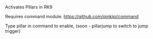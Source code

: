 Activates Pillars in RK9

Requires command module. https://github.com/pinkipi/command

Type pillar in command to enable, (soon - pillarjump to switch to jump trigger)
